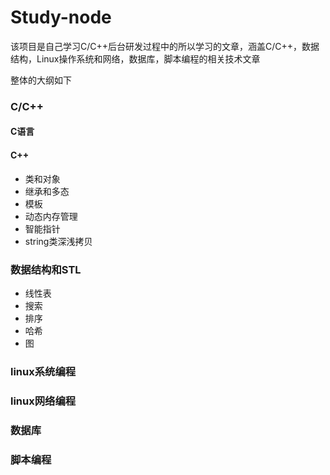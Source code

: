 # Study-node
该项目是自己学习C/C++后台研发过程中的所以学习的文章，涵盖C/C++，数据结构，Linux操作系统和网络，数据库，脚本编程的相关技术文章


整体的大纲如下

### C/C++

#### C语言


#### C++

- 类和对象
- 继承和多态
- 模板
- 动态内存管理
- 智能指针
- string类深浅拷贝


### 数据结构和STL

- 线性表
- 搜索
- 排序
- 哈希
- 图


### linux系统编程

### linux网络编程

### 数据库

### 脚本编程
